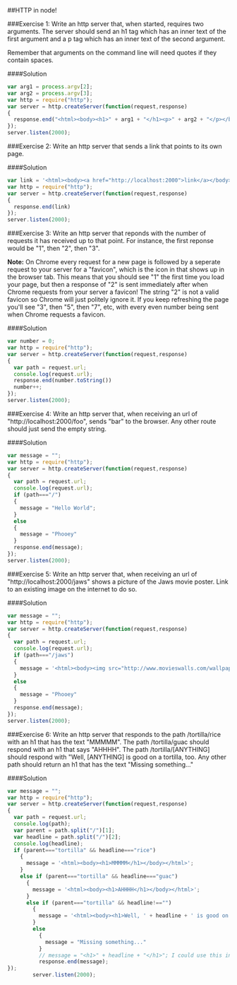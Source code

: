 ##HTTP in node!

###Exercise 1:
Write an http server that, when started, requires two arguments.  The server should send an h1 tag which has an inner text of the first argument and a p tag which has an inner text of the second argument.

Remember that arguments on the command line will need quotes if they contain spaces.

####Solution
```js 
var arg1 = process.argv[2];
var arg2 = process.argv[3];
var http = require("http");
var server = http.createServer(function(request,response)
{
  response.end("<html><body><h1>" + arg1 + "</h1><p>" + arg2 + "</p></body></html>")
});
server.listen(2000);
```

###Exercise 2:
Write an http server that sends a link that points to its own page.

####Solution
```js
var link = '<html><body><a href="http://localhost:2000">link</a></body></html>'
var http = require("http");
var server = http.createServer(function(request,response)
{
  response.end(link)
});
server.listen(2000);
```

###Exercise 3:
Write an http server that reponds with the number of requests it has received up to that point. For instance, the first reponse would be "1", then "2", then "3".

**Note:** On Chrome every request for a new page is followed by a seperate request to your server for a "favicon", which is the icon in that shows up in the browser tab. This means that you should see "1" the first time you load your page, but then a response of "2" is sent immediately after when Chrome requests from your server a favicon! The string "2" is not a valid favicon so Chrome will just politely ignore it. If you keep refreshing the page you'll see "3", then "5", then "7", etc, with every even number being sent when Chrome requests a favicon.

####Solution
```js 
var number = 0;
var http = require("http");
var server = http.createServer(function(request,response)
{
  var path = request.url;
  console.log(request.url);
  response.end(number.toString())
  number++;
});
server.listen(2000);
```

###Exercise 4:
Write an http server that, when receiving an url of "http://localhost:2000/foo", sends "bar" to the browser. Any other route should just send the empty string.

####Solution
```js 
var message = "";
var http = require("http");
var server = http.createServer(function(request,response)
{
  var path = request.url;
  console.log(request.url);
  if (path==="/")
  {
    message = "Hello World";
  }
  else
  {
    message = "Phooey"
  }
  response.end(message);
});
server.listen(2000);
```

###Exercise 5:
Write an http server that, when receiving an url of "http://localhost:2000/jaws" shows a picture of the Jaws movie poster. Link to an existing image on the internet to do so.

####Solution
```js
var message = "";
var http = require("http");
var server = http.createServer(function(request,response)
{
  var path = request.url;
  console.log(request.url);
  if (path==="/jaws")
  {
    message = '<html><body><img src="http://www.movieswalls.com/wallpapers/jaws_movie_wallpaper_poster.jpg"/></body></html>'
  }
  else
  {
    message = "Phooey"
  }
  response.end(message);
});
server.listen(2000);
```

###Exercise 6:
Write an http server that responds to the path /tortilla/rice with an h1 that has the text "MMMMM". The path /tortilla/guac should respond with an h1 that says "AHHHH". The path /tortilla/[ANYTHING] should respond with "Well, [ANYTHING] is good on a tortilla, too. Any other path should return an h1 that has the text "Missing something..."

####Solution
```js
var message = "";
var http = require("http");
var server = http.createServer(function(request,response)
{
  var path = request.url;
  console.log(path);
  var parent = path.split("/")[1];
  var headline = path.split("/")[2];
  console.log(headline);
  if (parent==="tortilla" && headline==="rice")
    {
      message = '<html><body><h1>MMMMM</h1></body></html>';
    }
    else if (parent==="tortilla" && headline==="guac")
      {
        message = '<html><body><h1>AHHHH</h1></body></html>';
      }
      else if (parent==="tortilla" && headline!=="")
        {
          message = '<html><body><h1>Well, ' + headline + ' is good on a tortilla, too.</h1></body></html>';
        }
        else
          {
            message = "Missing something..."
          }
          // message = "<h1>" + headline + "</h1>"; I could use this instead.
          response.end(message);
});
        server.listen(2000);
```
